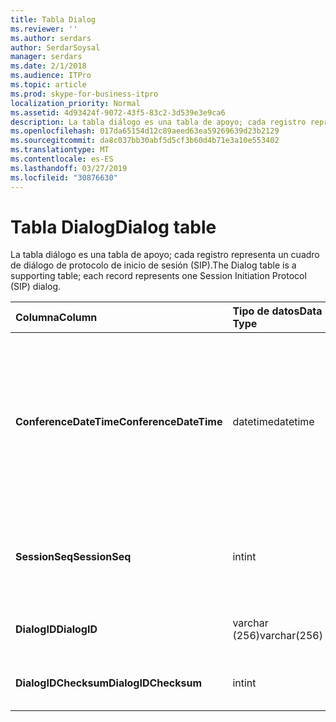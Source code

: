 ```yaml
---
title: Tabla Dialog
ms.reviewer: ''
ms.author: serdars
author: SerdarSoysal
manager: serdars
ms.date: 2/1/2018
ms.audience: ITPro
ms.topic: article
ms.prod: skype-for-business-itpro
localization_priority: Normal
ms.assetid: 4d93424f-9072-43f5-83c2-3d539e3e9ca6
description: La tabla diálogo es una tabla de apoyo; cada registro representa un cuadro de diálogo de protocolo de inicio de sesión (SIP).
ms.openlocfilehash: 017da65154d12c89aeed63ea59269639d23b2129
ms.sourcegitcommit: da8c037bb30abf5d5cf3b60d4b71e3a10e553402
ms.translationtype: MT
ms.contentlocale: es-ES
ms.lasthandoff: 03/27/2019
ms.locfileid: "30876630"
---
```

# <a name="dialog-table"></a><span data-ttu-id="8b506-103">Tabla Dialog</span><span class="sxs-lookup"><span data-stu-id="8b506-103">Dialog table</span></span>
 
<span data-ttu-id="8b506-104">La tabla diálogo es una tabla de apoyo; cada registro representa un cuadro de diálogo de protocolo de inicio de sesión (SIP).</span><span class="sxs-lookup"><span data-stu-id="8b506-104">The Dialog table is a supporting table; each record represents one Session Initiation Protocol (SIP) dialog.</span></span>
  
|<span data-ttu-id="8b506-105">**Columna**</span><span class="sxs-lookup"><span data-stu-id="8b506-105">**Column**</span></span>|<span data-ttu-id="8b506-106">**Tipo de datos**</span><span class="sxs-lookup"><span data-stu-id="8b506-106">**Data Type**</span></span>|<span data-ttu-id="8b506-107">**Clave o índice**</span><span class="sxs-lookup"><span data-stu-id="8b506-107">**Key/Index**</span></span>|<span data-ttu-id="8b506-108">**Detalles**</span><span class="sxs-lookup"><span data-stu-id="8b506-108">**Details**</span></span>|
|:-----|:-----|:-----|:-----|
|<span data-ttu-id="8b506-109">**ConferenceDateTime**</span><span class="sxs-lookup"><span data-stu-id="8b506-109">**ConferenceDateTime**</span></span> <br/> |<span data-ttu-id="8b506-110">datetime</span><span class="sxs-lookup"><span data-stu-id="8b506-110">datetime</span></span>  <br/> |<span data-ttu-id="8b506-111">Primary</span><span class="sxs-lookup"><span data-stu-id="8b506-111">Primary</span></span>  <br/> |<span data-ttu-id="8b506-112">Hora cuando el agente de calidad de excelencia (QoE) recibe el primer informe de autor de la llamada o destinatario de la llamada.</span><span class="sxs-lookup"><span data-stu-id="8b506-112">Time when the Quality of Excellence (QoE) agent receives the first report from either caller or callee.</span></span> <span data-ttu-id="8b506-113">Se utiliza junto con SessionSeq para identificar de forma exclusiva una sesión.</span><span class="sxs-lookup"><span data-stu-id="8b506-113">Used in conjunction with SessionSeq to uniquely identify a session.</span></span>  <br/> |
|<span data-ttu-id="8b506-114">**SessionSeq**</span><span class="sxs-lookup"><span data-stu-id="8b506-114">**SessionSeq**</span></span> <br/> |<span data-ttu-id="8b506-115">int</span><span class="sxs-lookup"><span data-stu-id="8b506-115">int</span></span>  <br/> |<span data-ttu-id="8b506-116">Primary</span><span class="sxs-lookup"><span data-stu-id="8b506-116">Primary</span></span>  <br/> |<span data-ttu-id="8b506-117">Número de secuencia para diferenciar sesiones cuando tienen el mismo ConferenceDateTime.</span><span class="sxs-lookup"><span data-stu-id="8b506-117">Sequence number to differentiate sessions when they have the same ConferenceDateTime.</span></span>  <br/> |
|<span data-ttu-id="8b506-118">**DialogID**</span><span class="sxs-lookup"><span data-stu-id="8b506-118">**DialogID**</span></span> <br/> |<span data-ttu-id="8b506-119">varchar (256)</span><span class="sxs-lookup"><span data-stu-id="8b506-119">varchar(256)</span></span>  <br/> ||<span data-ttu-id="8b506-120">Identificador del cuadro de diálogo que es globalmente único.</span><span class="sxs-lookup"><span data-stu-id="8b506-120">Dialog ID which is globally unique.</span></span>  <br/> |
|<span data-ttu-id="8b506-121">**DialogIDChecksum**</span><span class="sxs-lookup"><span data-stu-id="8b506-121">**DialogIDChecksum**</span></span> <br/> |<span data-ttu-id="8b506-122">int</span><span class="sxs-lookup"><span data-stu-id="8b506-122">int</span></span>  <br/> |<span data-ttu-id="8b506-123">índice</span><span class="sxs-lookup"><span data-stu-id="8b506-123">index</span></span>  <br/> |<span data-ttu-id="8b506-124">Suma de comprobación del identificador del cuadro de diálogo.</span><span class="sxs-lookup"><span data-stu-id="8b506-124">Checksum of the Dialog ID.</span></span>  <br/> |
   

